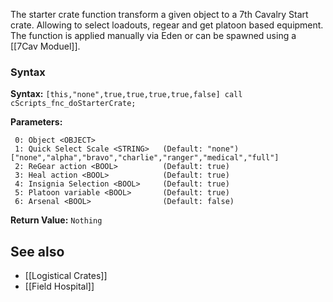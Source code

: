 The starter crate function transform a given object to a 7th Cavalry Start crate. Allowing to select loadouts, regear and get platoon based equipment. The function is applied manually via Eden or can be spawned using a [[7Cav Moduel]].
### Syntax
**Syntax:** `[this,"none",true,true,true,true,false] call cScripts_fnc_doStarterCrate;`

**Parameters:**
```
 0: Object <OBJECT>
 1: Quick Select Scale <STRING>   (Default: "none") ["none","alpha","bravo","charlie","ranger","medical","full"]
 2: ReGear action <BOOL>          (Default: true)
 3: Heal action <BOOL>            (Default: true)
 4: Insignia Selection <BOOL>     (Default: true)
 5: Platoon variable <BOOL>       (Default: true)
 6: Arsenal <BOOL>                (Default: false)
```
**Return Value:** ```Nothing```

## See also
* [[Logistical Crates]]
* [[Field Hospital]]